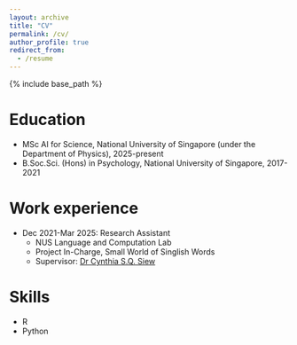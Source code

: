 ```yaml
---
layout: archive
title: "CV"
permalink: /cv/
author_profile: true
redirect_from:
  - /resume
---
```


{% include base_path %}

Education
======
* MSc AI for Science, National University of Singapore (under the Department of Physics), 2025-present
* B.Soc.Sci. (Hons) in Psychology, National University of Singapore, 2017-2021

Work experience
======
* Dec 2021-Mar 2025: Research Assistant
  * NUS Language and Computation Lab
  * Project In-Charge, Small World of Singlish Words
  * Supervisor: [Dr Cynthia S.Q. Siew](http://hello.csqsiew.xyz/)

  
Skills
======
* R
* Python

<!---
Publications
======
  <ul>{% for post in site.publications %}
    {% include archive-single-cv.html %}
  {% endfor %}</ul>
  
Talks
======
  <ul>{% for post in site.talks %}
    {% include archive-single-talk-cv.html %}
  {% endfor %}</ul>
  
Teaching
======
  <ul>{% for post in site.teaching %}
    {% include archive-single-cv.html %}
  {% endfor %}</ul>
-->
